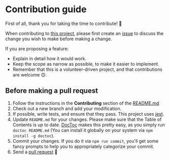 # Contribution guide

First of all, thank you for taking the time to contribute! 🎉

When contributing to [this project](https://github.com/engineervix/zed-shipping), please first create an [issue](https://github.com/engineervix/zed-shipping/issues) to discuss the change you wish to make before making a change.

If you are proposing a feature:

- Explain in detail how it would work.
- Keep the scope as narrow as possible, to make it easier to implement.
- Remember that this is a volunteer-driven project, and that contributions are welcome 😊.

## Before making a pull request

1. Follow the instructions in the **Contributing** section of the [README.md](https://github.com/engineervix/zed-shipping#contributing)
2. Check out a new branch and add your modification.
3. If possible, write tests, and ensure that they pass. This project uses [jest](https://jestjs.io/).
4. Update `README.md` for your changes. Please make sure that the Table of Contents is up to date. [DocToc](https://github.com/thlorenz/doctoc) makes this pretty easy, as you simply run `doctoc README.md` (You can install it globally on your system via `npm install -g doctoc`).
5. Commit your changes. If you do it via `npm run commit`, you'll get some fancy prompts to help you to appropriately categorize your commit.
6. Send a [pull request](https://github.com/engineervix/zed-shipping/pulls) 🙏
